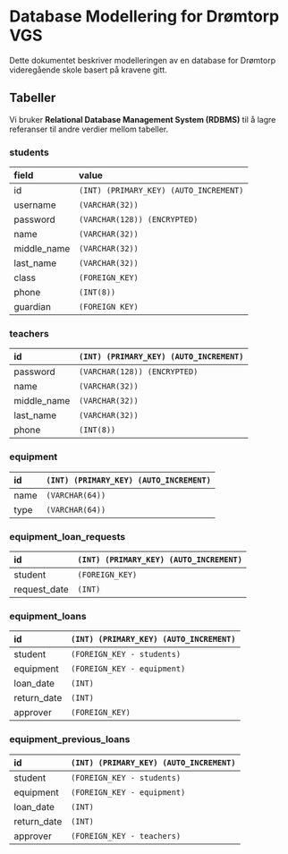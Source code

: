 # Database Modellering for Drømtorp VGS

Dette dokumentet beskriver modelleringen av en database for Drømtorp videregående skole basert på kravene gitt.

## Tabeller

Vi bruker **Relational Database Management System (RDBMS)** til å lagre referanser til andre verdier mellom tabeller.

### students
| field       | value                                  |
| :---------- | :------------------------------------- |
| id          | `(INT) (PRIMARY_KEY) (AUTO_INCREMENT)` |
| username    | `(VARCHAR(32))`                        |
| password    | `(VARCHAR(128)) (ENCRYPTED)`           |
| name        | `(VARCHAR(32))`                        |
| middle_name | `(VARCHAR(32))`                        |
| last_name   | `(VARCHAR(32))`                        |
| class       | `(FOREIGN_KEY)`                        |
| phone       | `(INT(8))`                             |
| guardian    | `(FOREIGN KEY)`                        |

### teachers

| id          | `(INT) (PRIMARY_KEY) (AUTO_INCREMENT)` |
| :---------- | -------------------------------------- |
| password    | `(VARCHAR(128)) (ENCRYPTED)`           |
| name        | `(VARCHAR(32))`                        |
| middle_name | `(VARCHAR(32))`                        |
| last_name   | `(VARCHAR(32))`                        |
| phone       | `(INT(8))`                             |

### equipment

| id   | `(INT) (PRIMARY_KEY) (AUTO_INCREMENT)` |
| :--- | -------------------------------------- |
| name | `(VARCHAR(64))`                        |
| type | `(VARCHAR(64))`                        |

### equipment_loan_requests

| id           | `(INT) (PRIMARY_KEY) (AUTO_INCREMENT)` |
| :----------- | -------------------------------------- |
| student      | `(FOREIGN_KEY)`                        |
| request_date | `(INT)`                                |

### equipment_loans

| id          | `(INT) (PRIMARY_KEY) (AUTO_INCREMENT)` |
| :---------- | -------------------------------------- |
| student     | `(FOREIGN_KEY - students)`             |
| equipment   | `(FOREIGN_KEY - equipment)`            |
| loan_date   | `(INT)`                                |
| return_date | `(INT)`                                |
| approver    | `(FOREIGN_KEY)`                        |

### equipment_previous_loans

| id          | `(INT) (PRIMARY_KEY) (AUTO_INCREMENT)` |
| :---------- | -------------------------------------- |
| student     | `(FOREIGN_KEY - students)`             |
| equipment   | `(FOREIGN_KEY - equipment)`            |
| loan_date   | `(INT)`                                |
| return_date | `(INT)`                                |
| approver    | `(FOREIGN_KEY - teachers)`             |